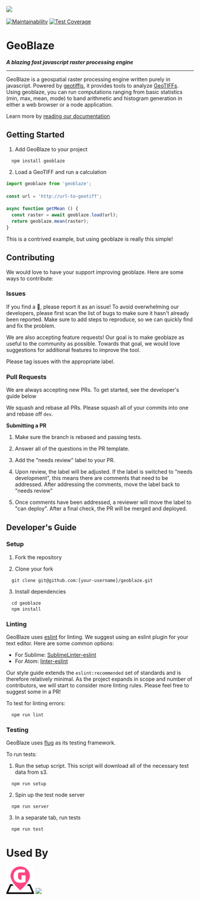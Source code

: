 <img src="http://geoblaze.io/assets/img/logo.svg">

[![Maintainability](https://api.codeclimate.com/v1/badges/a99a88d28ad37a79dbf6/maintainability)](https://codeclimate.com/github/codeclimate/codeclimate/maintainability)
[![Test Coverage](https://api.codeclimate.com/v1/badges/a99a88d28ad37a79dbf6/test_coverage)](https://codeclimate.com/github/codeclimate/codeclimate/test_coverage)

# GeoBlaze

***A blazing fast javascript raster processing engine***

---

GeoBlaze is a geospatial raster processing engine written purely in javascript. Powered by [geotiffjs](https://github.com/geotiffjs/geotiff.js), it provides tools to analyze [GeoTIFFs](https://en.wikipedia.org/wiki/GeoTIFF). Using geoblaze, you can run computations ranging from basic statistics (min, max, mean, mode) to band arithmetic and histogram generation in either a web browser or a node application.

Learn more by [reading our documentation](https://geoblaze.io)

## Getting Started

1. Add GeoBlaze to your project
```
  npm install geoblaze
```

2. Load a GeoTIFF and run a calculation

```javascript
import geoblaze from 'geoblaze';

const url = 'http://url-to-geotiff';

async function getMean () {
  const raster = await geoblaze.load(url);
  return geoblaze.mean(raster);
}
```

This is a contrived example, but using geoblaze is really this simple!

## Contributing

We would love to have your support improving geoblaze. Here are some ways to contribute:

### Issues
If you find a :bug:, please report it as an issue! To avoid overwhelming our developers, please first scan the list of bugs to make sure it hasn't already been reported. Make sure to add steps to reproduce, so we can quickly find and fix the problem.

We are also accepting feature requests! Our goal is to make geoblaze as useful to the community as possible. Towards that goal, we would love suggestions for additional features to improve the tool.

Please tag issues with the appropriate label.

### Pull Requests
We are always accepting new PRs. To get started, see the developer's guide below

We squash and rebase all PRs. Please squash all of your commits into one and rebase off `dev`.

**Submitting a PR**

1. Make sure the branch is rebased and passing tests.

2. Answer all of the questions in the PR template.

3. Add the "needs review" label to your PR.

4. Upon review, the label will be adjusted. If the label is switched to "needs development", this means there are comments that need to be addressed. After addressing the comments, move the label back to "needs review"

5. Once comments have been addressed, a reviewer will move the label to "can deploy". After a final check, the PR will be merged and deployed.

## Developer's Guide

### Setup
1. Fork the repository

2. Clone your fork
```
  git clone git@github.com:[your-username]/geoblaze.git
```

3. Install dependencies
```
  cd geoblaze
  npm install
```

### Linting
GeoBlaze uses [eslint](https://eslint.org/) for linting. We suggest using an eslint plugin for your text editor. Here are some common options:

  - For Sublime: [SublimeLinter-eslint](https://github.com/SublimeLinter/SublimeLinter-eslint)
  - For Atom: [linter-eslint](https://atom.io/packages/linter-eslint)

Our style guide extends the `eslint:recommended` set of standards and is therefore relatively minimal. As the project expands in scope and number of contributors, we will start to consider more linting rules. Please feel free to suggest some in a PR!

To test for linting errors:
```
  npm run lint
```

### Testing
GeoBlaze uses [flug](https://github.com/DanielJDufour/flug) as its testing framework.

To run tests:

1. Run the setup script. This script will download all of the necessary test data from s3.
```
  npm run setup
```

2. Spin up the test node server
```
  npm run server
```

3. In a separate tab, run tests
```
  npm run test
```

# Used By
<a href="https://geotiff.io"><img src="https://github.com/GeoTIFF/geotiff.io/raw/master/assets/favicon.png" height="75px"></a>
<a href="https://www.usda.gov/"><img src="https://www.usda.gov/themes/usda/img/usda-symbol.svg" height="75px"></a>
